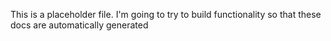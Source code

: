 This is a placeholder file. I'm going to try to build functionality so that these docs are automatically generated
